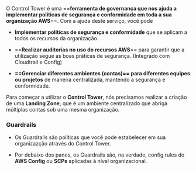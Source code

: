 O Control Tower é uma ==**ferramenta de governança que nos ajuda a implementar políticas de segurança e conformidade em toda a sua organização AWS**==. Com a ajuda deste serviço, você pode

- **Implementar políticas de segurança e conformidade** que se aplicam a todos os recursos da organização.

- ==**Realizar auditorias no uso do recursos AWS**== para garantir que a utilização segue as boas práticas de segurança. (Integrado com Cloudtrail e Config)

- **==Gerenciar diferentes ambientes (contas)== para diferentes equipes ou projetos** de maneira centralizada, mantendo a segurança e conformidade.

Para começar a utilizar o **Control Tower**, nós precisamos realizar a criação de uma **Landing Zone**, que é um ambiente centralizado que abriga múltiplas contas sob uma mesma organização.

### Guardrails
- Os Guardrails são políticas que você pode estabelecer em sua organizazção através do Control Tower.

- Por debaixo dos panos, os Guardrails são, na verdade, config rules do **AWS Config** ou **SCPs** aplicadas à nível organizacional.